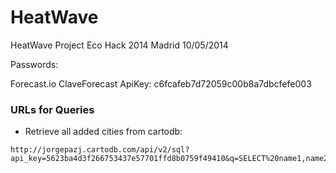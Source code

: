 HeatWave
========

HeatWave Project Eco Hack 2014
Madrid
10/05/2014

Passwords:



Forecast.io
ClaveForecast
ApiKey: c6fcafeb7d72059c00b8a7dbcfefe003


### URLs for Queries

* Retrieve all added cities from cartodb:
```
http://jorgepazj.cartodb.com/api/v2/sql?api_key=5623ba4d3f266753437e57701ffd8b0759f49410&q=SELECT%20name1,name2,internalname,population,lat,lon%20FROM%20heatwave_cities
```
